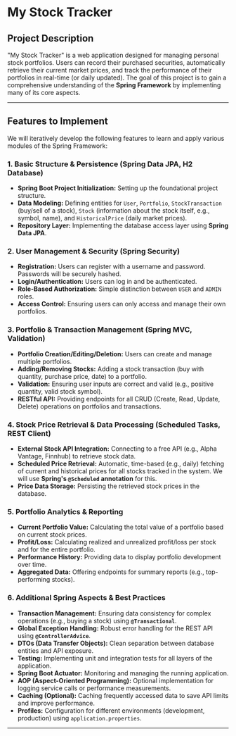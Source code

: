 # My Stock Tracker

## Project Description

"My Stock Tracker" is a web application designed for managing personal stock portfolios. Users can record their purchased securities, automatically retrieve their current market prices, and track the performance of their portfolios in real-time (or daily updated). The goal of this project is to gain a comprehensive understanding of the **Spring Framework** by implementing many of its core aspects.

---

## Features to Implement

We will iteratively develop the following features to learn and apply various modules of the Spring Framework:

### 1. Basic Structure & Persistence (Spring Data JPA, H2 Database)
* **Spring Boot Project Initialization:** Setting up the foundational project structure.
* **Data Modeling:** Defining entities for `User`, `Portfolio`, `StockTransaction` (buy/sell of a stock), `Stock` (information about the stock itself, e.g., symbol, name), and `HistoricalPrice` (daily market prices).
* **Repository Layer:** Implementing the database access layer using **Spring Data JPA**.

### 2. User Management & Security (Spring Security)
* **Registration:** Users can register with a username and password. Passwords will be securely hashed.
* **Login/Authentication:** Users can log in and be authenticated.
* **Role-Based Authorization:** Simple distinction between `USER` and `ADMIN` roles.
* **Access Control:** Ensuring users can only access and manage their own portfolios.

### 3. Portfolio & Transaction Management (Spring MVC, Validation)
* **Portfolio Creation/Editing/Deletion:** Users can create and manage multiple portfolios.
* **Adding/Removing Stocks:** Adding a stock transaction (buy with quantity, purchase price, date) to a portfolio.
* **Validation:** Ensuring user inputs are correct and valid (e.g., positive quantity, valid stock symbol).
* **RESTful API:** Providing endpoints for all CRUD (Create, Read, Update, Delete) operations on portfolios and transactions.

### 4. Stock Price Retrieval & Data Processing (Scheduled Tasks, REST Client)
* **External Stock API Integration:** Connecting to a free API (e.g., Alpha Vantage, Finnhub) to retrieve stock data.
* **Scheduled Price Retrieval:** Automatic, time-based (e.g., daily) fetching of current and historical prices for all stocks tracked in the system. We will use **Spring's `@Scheduled` annotation** for this.
* **Price Data Storage:** Persisting the retrieved stock prices in the database.

### 5. Portfolio Analytics & Reporting
* **Current Portfolio Value:** Calculating the total value of a portfolio based on current stock prices.
* **Profit/Loss:** Calculating realized and unrealized profit/loss per stock and for the entire portfolio.
* **Performance History:** Providing data to display portfolio development over time.
* **Aggregated Data:** Offering endpoints for summary reports (e.g., top-performing stocks).

### 6. Additional Spring Aspects & Best Practices
* **Transaction Management:** Ensuring data consistency for complex operations (e.g., buying a stock) using **`@Transactional`**.
* **Global Exception Handling:** Robust error handling for the REST API using **`@ControllerAdvice`**.
* **DTOs (Data Transfer Objects):** Clean separation between database entities and API exposure.
* **Testing:** Implementing unit and integration tests for all layers of the application.
* **Spring Boot Actuator:** Monitoring and managing the running application.
* **AOP (Aspect-Oriented Programming):** Optional implementation for logging service calls or performance measurements.
* **Caching (Optional):** Caching frequently accessed data to save API limits and improve performance.
* **Profiles:** Configuration for different environments (development, production) using `application.properties`.

---